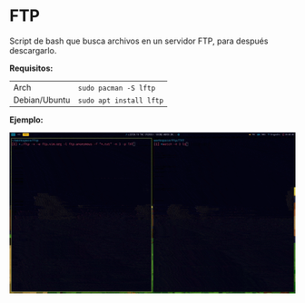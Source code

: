 # FTP

Script de bash que busca archivos en un servidor FTP, para
después descargarlo.

**Requisitos:**<br>

<table>
<tr>
    <td>Arch</td>
    <td><code>sudo pacman -S lftp</code></td>
</tr>
<tr>
    <td>Debian/Ubuntu</td>
    <td><code>sudo apt install lftp</code></td>
</tr>
</table>

**Ejemplo:**

![Vídeo de ejemplo](./video-prueba.gif)
